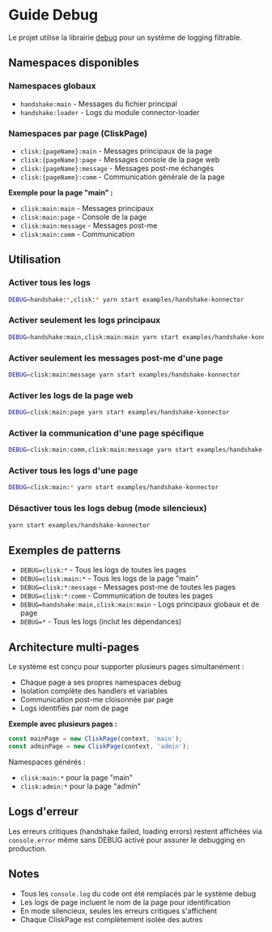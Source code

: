 # Guide Debug

Le projet utilise la librairie [debug](https://github.com/debug-js/debug) pour un système de logging filtrable.

## Namespaces disponibles

### Namespaces globaux
- `handshake:main` - Messages du fichier principal
- `handshake:loader` - Logs du module connector-loader

### Namespaces par page (CliskPage)
- `clisk:{pageName}:main` - Messages principaux de la page
- `clisk:{pageName}:page` - Messages console de la page web
- `clisk:{pageName}:message` - Messages post-me échangés
- `clisk:{pageName}:comm` - Communication générale de la page

**Exemple pour la page "main" :**
- `clisk:main:main` - Messages principaux 
- `clisk:main:page` - Console de la page
- `clisk:main:message` - Messages post-me
- `clisk:main:comm` - Communication

## Utilisation

### Activer tous les logs
```bash
DEBUG=handshake:*,clisk:* yarn start examples/handshake-konnector
```

### Activer seulement les logs principaux
```bash
DEBUG=handshake:main,clisk:main:main yarn start examples/handshake-konnector
```

### Activer seulement les messages post-me d'une page
```bash
DEBUG=clisk:main:message yarn start examples/handshake-konnector
```

### Activer les logs de la page web
```bash
DEBUG=clisk:main:page yarn start examples/handshake-konnector
```

### Activer la communication d'une page spécifique
```bash
DEBUG=clisk:main:comm,clisk:main:message yarn start examples/handshake-konnector
```

### Activer tous les logs d'une page
```bash
DEBUG=clisk:main:* yarn start examples/handshake-konnector
```

### Désactiver tous les logs debug (mode silencieux)
```bash
yarn start examples/handshake-konnector
```

## Exemples de patterns

- `DEBUG=clisk:*` - Tous les logs de toutes les pages
- `DEBUG=clisk:main:*` - Tous les logs de la page "main"
- `DEBUG=clisk:*:message` - Messages post-me de toutes les pages
- `DEBUG=clisk:*:comm` - Communication de toutes les pages
- `DEBUG=handshake:main,clisk:main:main` - Logs principaux globaux et de page
- `DEBUG=*` - Tous les logs (inclut les dépendances)

## Architecture multi-pages

Le système est conçu pour supporter plusieurs pages simultanément :
- Chaque page a ses propres namespaces debug
- Isolation complète des handlers et variables
- Communication post-me cloisonnée par page
- Logs identifiés par nom de page

**Exemple avec plusieurs pages :**
```javascript
const mainPage = new CliskPage(context, 'main');
const adminPage = new CliskPage(context, 'admin');
```

Namespaces générés :
- `clisk:main:*` pour la page "main"
- `clisk:admin:*` pour la page "admin"

## Logs d'erreur

Les erreurs critiques (handshake failed, loading errors) restent affichées via `console.error` même sans DEBUG activé pour assurer le debugging en production.

## Notes

- Tous les `console.log` du code ont été remplacés par le système debug
- Les logs de page incluent le nom de la page pour identification
- En mode silencieux, seules les erreurs critiques s'affichent
- Chaque CliskPage est complètement isolée des autres 